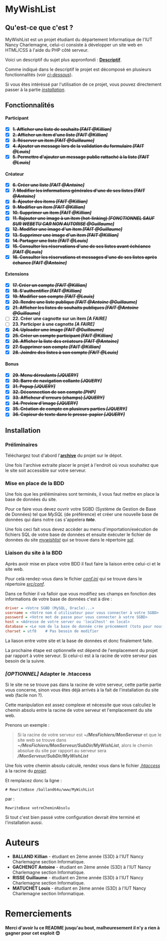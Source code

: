 # **MyWishList**

## Qu'est-ce que c'est ?

MyWishList est un projet étudiant du département Informatique de l'IUT Nancy Charlemagne, celui-ci consiste à développer
un site web en HTML/CSS à l'aide du PHP côté serveur.

Voici un descriptif du sujet plus appronfondi : **[Descriptif](https://arche.univ-lorraine.fr/pluginfile.php/1498754/mod_resource/content/0/details-projet-wishlist_2018.pdf)**.

Comme indiqué dans le descriptif le projet est décomposé en plusieurs fonctionnalités (voir *[ci-dessous](https://github.com/kballand/MyWishList/new/master?readme=1#fonctionnalit%C3%A9s)*).

Si vous êtes intéréssé par l'utilisation de ce projet, vous pouvez directement passer à la partie *[installation](https://github.com/kballand/MyWishList/new/master?readme=1#installation)*.

## Fonctionnalités

#### Participant
- [x] ~~**1. Afficher une liste de souhaits _[FAIT @Killian]_**~~
- [x] ~~**2. Afficher un item d'une liste _[FAIT @Killian]_**~~
- [x] ~~**3. Réserver un item _[FAIT @Guillaume]_**~~
- [x] ~~**4. Ajouter un message lors de la validation du formulaire _[FAIT @Louis]_**~~
- [x] ~~**5. Permettre d'ajouter un message public rattaché à la liste _[FAIT @Louis]_**~~

#### Créateur
- [x] ~~**6. Créer une liste _[FAIT @Antoine]_**~~
- [x] ~~**7. Modifier les informations générales d'une de ses listes _[FAIT @Antoine]_**~~
- [x] ~~**8. Ajouter des items _[FAIT @Killian]_**~~
- [x] ~~**9. Modifier un item _[FAIT @Killian]_**~~
- [x] ~~**10. Supprimer un item _[FAIT @Killian]_**~~
- [x] ~~**11. Rajouter une image à un item (hot-linking) _[FONCTIONNEL SAUF SUR WEBETU CAR NON AUTORISE @Guillaume]_**~~
- [x] ~~**12. Modifier une image d'un item _[FAIT @Guillaume]_**~~
- [x] ~~**13. Supprimer une image d'un item _[FAIT @Killian]_**~~
- [x] ~~**14. Partager une liste _[FAIT @Louis]_**~~
- [x] ~~**15. Consulter les réservations d'une de ses listes avant échéance _[FAIT @Louis]_**~~
- [x] ~~**16. Consulter les réservations et messages d'une de ses listes après échance _[FAIT @Antoine]_**~~

#### Extensions
- [x] ~~**17. Créer un compte _[FAIT @Killian]_**~~
- [x] ~~**18. S'authentifier _[FAIT @Killian]_**~~
- [x] ~~**19. Modifier son compte _[FAIT @Louis]_**~~
- [x] ~~**20. Rendre une liste publique _[FAIT @Antoine @Guillaume]_**~~
- [x] ~~**21. Afficher les listes de souhaits publiques _[FAIT @Antoine @Guillaume]_**~~
- [ ] **22. Créer une cagnotte sur un item _[A FAIRE]_**
- [ ] **23. Participer à une cagnotte _[A FAIRE]_**
- [x] ~~**24. Uploader une image _[FAIT @Guillaume]_**~~
- [x] ~~**25. Créer un compte participant _[FAIT @Killian]_**~~
- [x] ~~**26. Afficher la liste des créateurs _[FAIT @Antoine]_**~~
- [x] ~~**27. Supprimer son compte _[FAIT @Killian]_**~~
- [x] ~~**28. Joindre des listes à son compte _[FAIT @Louis]_**~~

#### Bonus
- [x] ~~**29. Menu déroulants _[JQUERY]_**~~
- [x] ~~**30. Barre de navigation collante _[JQUERY]_**~~
- [x] ~~**31. Popup _[JQUERY]_**~~
- [x] ~~**32. Déconnection de son compte _[PHP]_**~~
- [x] ~~**33. Afficheur d'erreurs (champs) _[JQUERY]_**~~
- [x] ~~**34. Preview d'image _[JQUERY]_**~~
- [x] ~~**35. Création de compte en plusieurs parties _[JQUERY]_**~~
- [x] ~~**36. Copieur de texte dans le presse-papier _[JQUERY]_**~~

## Installation

### Préliminaires

Téléchargez tout d'abord l'**[archive](https://github.com/kballand/MyWishList/archive/master.zip)** du projet sur le dépot.

Une fois l'archive extraite placer le projet à l'endroit où vous souhaitez que le site soit accessible sur votre serveur.

### Mise en place de la BDD

Une fois que les préléminaires sont terminés, il vous faut mettre en place la base de données du site.

Pour ce faire vous devez ouvrir votre SGBD (Système de Gestion de Base de Données) tel que *MySQL* (de préférence)
et créer une nouvelle base de données qui dans notre cas s'appelera **_toto_**.

Une fois ceci fait vous devez accèder au menu d'importation/exécution de fichiers SQL de votre base de données et ensuite
éxécuter le fichier de données du site [*mywishlist*](sql/mywishlist.sql) qui se trouve dans le répertoire [*sql*](sql).

### Liaison du site à la BDD

Après avoir mise en place votre BDD il faut faire la liaison entre celui-ci et le site web.

Pour celà rendez-vous dans le fichier [*conf.ini*](src/conf/conf.ini) qui se trouve dans le répertoire [*src/conf*](src/conf).

Dans ce fichier il va falloir que vous modifiez ses champs en fonction des informations de votre base de données c'est à dire :

```ini
driver = <Votre SGBD (MySQL, Oracle)...>
username = <Votre nom d utilisateur pour vous connecter à votre SGBD>
password = <Votre mot de passe pour vous connecter à votre SGBD>
host = <Adresse de votre server ou 'localhost' en local>
database = <Le nom de la base de donnée crée précemment (toto pour nous)>
charset = utf8    # Pas besoin de modifier
```

La liason entre votre site et la base de données et donc finalement faite.

La prochaine étape est optionnelle est dépend de l'emplacement du projet par rapport à votre serveur. Si celui-ci
est à la racine de votre serveur pas besoin de la suivre.

### *\[OPTIONNEL\]* Adapter le .htaccess

Si le site ne se trouve pas dans la racine de votre serveur, cette partie partie vous concerne, sinon vous êtes déjà
arrivés à la fait de l'installation du site web (facile non ?).

Cette manipulation est assez complexe et nécessite que vous calculiez le chemin absolu entre la racine de votre serveur
et l'emplacement du site web.

Prenons un exemple :

> Si la racine de votre serveur est **_~/MesFichiers/MonServeur_** et que le site web se trouve dans
**_~/MesFichiers/MonServeur/SubDir/MyWishList_**, alors le chemin absolue du site par rapport au serveur sera
**_/MonServeur/SubDir/MyWishList_**

Une fois votre chemin absolu calculé, rendez vous dans le fichier *[.htaccess](.htaccess)* à la racine du *[projet](.)*.

Et remplacez donc la ligne :

```.htaccess
# RewriteBase /balland64u/www/MyWishList
```

par :

```ApacheConf
RewriteBase votreCheminAbsolu
```

Si tout c'est bien passé votre configuration devrait être terminé et l'installation aussi.

# Auteurs

- **BALLAND Killian** - étudiant en 2ème année (S3D) à l'IUT Nancy Charlemagne section Informatique.
- **GACHENOT Antoine** - étudiant en 2ème année (S3D) à l'IUT Nancy Charlemagne section Informatique.
- **RISSE Guillaume** - étudiant en 2ème année (S3D) à l'IUT Nancy Charlemagne section Informatique.
- **MATUCHET Louis** - étudiant en 2ème année (S3D) à l'IUT Nancy Charlemagne section Informatique.

# Remerciements

#### Merci d'avoir lu ce README jusqu'au bout, malheuresement il n'y a rien à gagner pour cet exploit :blush:
